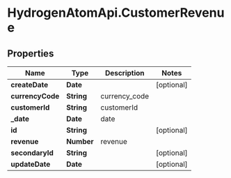 # HydrogenAtomApi.CustomerRevenue

## Properties
Name | Type | Description | Notes
------------ | ------------- | ------------- | -------------
**createDate** | **Date** |  | [optional] 
**currencyCode** | **String** | currency_code | 
**customerId** | **String** | customerId | 
**_date** | **Date** | date | 
**id** | **String** |  | [optional] 
**revenue** | **Number** | revenue | 
**secondaryId** | **String** |  | [optional] 
**updateDate** | **Date** |  | [optional] 


